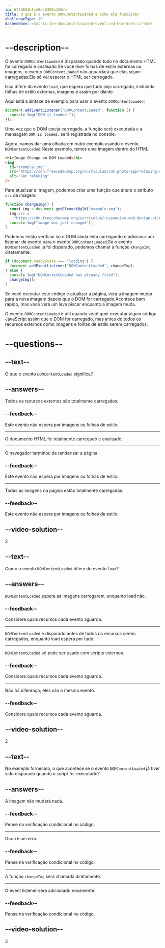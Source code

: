 ```yaml
---
id: 6733693bfce9a43489a355db
title: O que é o evento DOMContentLoaded e como ele funciona?
challengeType: 19
dashedName: what-is-the-domcontentloaded-event-and-how-does-it-work
---
```


# --description--

O evento `DOMContentLoaded` é disparado quando tudo no documento HTML foi carregado e analisado.Se você tiver folhas de estilo externas ou imagens, o evento `DOMContentLoaded` não aguardará que elas sejam carregadas.Ele só vai esperar o HTML ser carregado.

Isso difere do evento `load`, que espera que tudo seja carregado, incluindo folhas de estilo externas, imagens e assim por diante.

Aqui está a sintaxe de exemplo para usar o evento `DOMContentLoaded`:

```js
document.addEventListener("DOMContentLoaded", function () {
  console.log("DOM is loaded.");
});
```

Uma vez que o DOM esteja carregado, a função será executada e a mensagem `DOM is loaded.` será registrada no console.

Agora, vamos dar uma olhada em outro exemplo usando o evento `DOMContentLoaded`.Neste exemplo, temos uma imagem dentro do HTML:

```html
<h1>Image Change on DOM Loaded</h1>
<img
  id="example-img"
  src="https://cdn.freecodecamp.org/curriculum/cat-photo-app/relaxing-cat.jpg"
  alt="Cat relaxing"
/>
```

Para atualizar a imagem, podemos criar uma função que altera o atributo `src` da imagem:

```js
function changeImg() {
  const img = document.getElementById("example-img");
  img.src =
    "https://cdn.freecodecamp.org/curriculum/responsive-web-design-principles/FCCStickers-CamperBot200x200.jpg";
  console.log("image was just changed");
}
```

Podemos então verificar se o DOM ainda está carregando e adicionar um listener de evento para o evento `DOMContentLoaded`.Se o evento `DOMContentLoaded` já foi disparado, podemos chamar a função `changeImg` diretamente:

```js
if (document.readyState === "loading") {
  document.addEventListener("DOMContentLoaded", changeImg);
} else {
  console.log("DOMContentLoaded has already fired");
  changeImg();
}
```

Se você executar este código e atualizar a página, verá a imagem mudar para a nova imagem depois que o DOM for carregado.Acontece bem rápido, mas você verá um leve piscar enquanto a imagem muda.

O evento `DOMContentLoaded` é útil quando você quer executar algum código JavaScript assim que o DOM for carregado, mas antes de todos os recursos externos como imagens e folhas de estilo serem carregados.

# --questions--

## --text--

O que o evento `DOMContentLoaded` significa?

## --answers--

Todos os recursos externos são totalmente carregados.

### --feedback--

Este evento não espera por imagens ou folhas de estilo.

---

O documento HTML foi totalmente carregado e analisado.

---

O navegador terminou de renderizar a página.

### --feedback--

Este evento não espera por imagens ou folhas de estilo.

---

Todas as imagens na página estão totalmente carregadas.

### --feedback--

Este evento não espera por imagens ou folhas de estilo.

## --video-solution--

2

## --text--

Como o evento `DOMContentLoaded` difere do evento `load`?

## --answers--

`DOMContentLoaded` espera as imagens carregarem, enquanto load não.

### --feedback--

Considere quais recursos cada evento aguarda.

---

`DOMContentLoaded` é disparado antes de todos os recursos serem carregados, enquanto load espera por tudo.

---

`DOMContentLoaded` só pode ser usado com scripts externos.

### --feedback--

Considere quais recursos cada evento aguarda.

---

Não há diferença; eles são o mesmo evento.

### --feedback--

Considere quais recursos cada evento aguarda.

## --video-solution--

2

## --text--

No exemplo fornecido, o que acontece se o evento `DOMContentLoaded` já tiver sido disparado quando o script for executado?

## --answers--

A imagem não mudará nada.

### --feedback--

Pense na verificação condicional no código.

---

Ocorre um erro.

### --feedback--

Pense na verificação condicional no código.

---

A função `changeImg` será chamada diretamente.

---

O event listener será adicionado novamente.

### --feedback--

Pense na verificação condicional no código.

## --video-solution--

3
